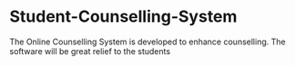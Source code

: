 # Student-Counselling-System
The Online Counselling System is developed to enhance counselling. The software will be great relief to the students

